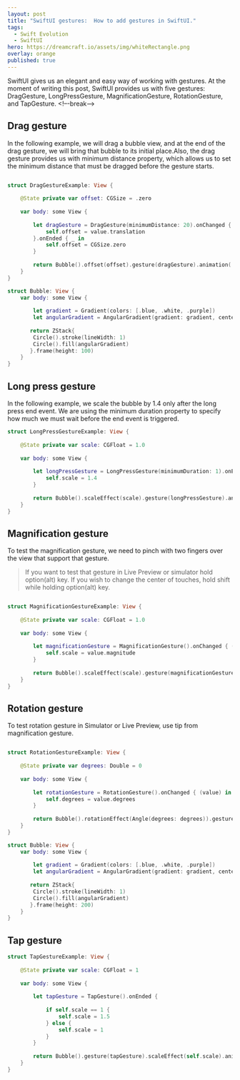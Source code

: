 ```yaml
---
layout: post
title: "SwiftUI gestures:  How to add gestures in SwiftUI."
tags:
  - Swift Evolution
  - SwiftUI
hero: https://dreamcraft.io/assets/img/whiteRectangle.png
overlay: orange
published: true
---
```

SwiftUI gives us an elegant and easy way of working with gestures. At the moment of writing this post, SwiftUI provides us with five gestures:  DragGesture, LongPressGesture, MagnificationGesture, RotationGesture, and TapGesture.
<!–-break-–>

## Drag gesture

In the following example, we will drag a bubble view, and at the end of the drag gesture, we will bring that bubble to its initial place.Also, the drag gesture provides us with minimum distance property, which allows us to set the minimum distance that must be dragged before the gesture starts.

```swift

struct DragGestureExample: View {
    
    @State private var offset: CGSize = .zero
    
    var body: some View {
        
        let dragGesture = DragGesture(minimumDistance: 20).onChanged { (value) in
            self.offset = value.translation
        }.onEnded { _ in
            self.offset = CGSize.zero
        }
        
        return Bubble().offset(offset).gesture(dragGesture).animation(.spring())
    }
}

struct Bubble: View {
    var body: some View {
        
        let gradient = Gradient(colors: [.blue, .white, .purple])
        let angularGradient = AngularGradient(gradient: gradient, center: UnitPoint.trailing, angle: .degrees(0))
        
       return ZStack{
        Circle().stroke(lineWidth: 1)
        Circle().fill(angularGradient)
       }.frame(height: 100)
    }
}
```

## Long press gesture


In the following example, we scale the bubble by 1.4 only after the long press end event. We are using the minimum duration property to specify how much we must wait before the end event is triggered.

```swift
struct LongPressGestureExample: View {
    
    @State private var scale: CGFloat = 1.0
    
    var body: some View {
        
        let longPressGesture = LongPressGesture(minimumDuration: 1).onEnded { value in
            self.scale = 1.4
        }
        
        return Bubble().scaleEffect(scale).gesture(longPressGesture).animation(.spring())
    }
}
```

## Magnification gesture

To test the magnification gesture, we need to pinch with two fingers over the view that support that gesture. 

>If you want to test that gesture in Live Preview or simulator hold option(alt) key.  If you wish to change the center of touches, hold shift while holding option(alt) key.


```swift

struct MagnificationGestureExample: View {
    
    @State private var scale: CGFloat = 1.0
    
    var body: some View {
        
        let magnificationGesture = MagnificationGesture().onChanged { (value) in
            self.scale = value.magnitude
        }
        
        return Bubble().scaleEffect(scale).gesture(magnificationGesture).animation(.linear)
    }
}

```
## Rotation gesture

To test rotation gesture in Simulator or Live Preview, use tip from magnification gesture.

```swift

struct RotationGestureExample: View {
    
    @State private var degrees: Double = 0
    
    var body: some View {
        
        let rotationGesture = RotationGesture().onChanged { (value) in
            self.degrees = value.degrees
        }
        
        return Bubble().rotationEffect(Angle(degrees: degrees)).gesture(rotationGesture)
    }
}

struct Bubble: View {
    var body: some View {
        
        let gradient = Gradient(colors: [.blue, .white, .purple])
        let angularGradient = AngularGradient(gradient: gradient, center: UnitPoint.center, angle: .degrees(0))
        
       return ZStack{
        Circle().stroke(lineWidth: 1)
        Circle().fill(angularGradient)
       }.frame(height: 200)
    }
}

```

## Tap gesture


```swift
struct TapGestureExample: View {
    
    @State private var scale: CGFloat = 1
    
    var body: some View {
        
        let tapGesture = TapGesture().onEnded {
            
            if self.scale == 1 {
                self.scale = 1.5
            } else {
                self.scale = 1
            }
        }
        
        return Bubble().gesture(tapGesture).scaleEffect(self.scale).animation(.easeInOut)
    }
}
```

